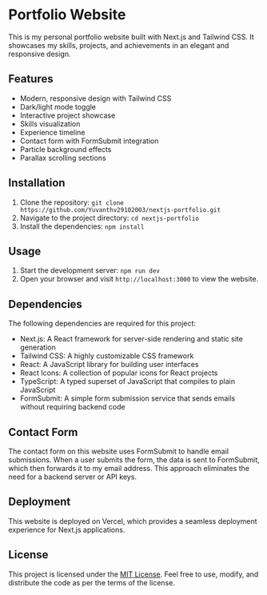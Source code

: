 # Portfolio Website

This is my personal portfolio website built with Next.js and Tailwind CSS. It showcases my skills, projects, and achievements in an elegant and responsive design.

## Features

- Modern, responsive design with Tailwind CSS
- Dark/light mode toggle
- Interactive project showcase
- Skills visualization
- Experience timeline
- Contact form with FormSubmit integration
- Particle background effects
- Parallax scrolling sections

## Installation

1. Clone the repository: `git clone https://github.com/Yuvanthv29102003/nextjs-portfolio.git`
2. Navigate to the project directory: `cd nextjs-portfolio`
3. Install the dependencies: `npm install`

## Usage

1. Start the development server: `npm run dev`
2. Open your browser and visit `http://localhost:3000` to view the website.

## Dependencies

The following dependencies are required for this project:

- Next.js: A React framework for server-side rendering and static site generation
- Tailwind CSS: A highly customizable CSS framework
- React: A JavaScript library for building user interfaces
- React Icons: A collection of popular icons for React projects
- TypeScript: A typed superset of JavaScript that compiles to plain JavaScript
- FormSubmit: A simple form submission service that sends emails without requiring backend code

## Contact Form

The contact form on this website uses FormSubmit to handle email submissions. When a user submits the form, the data is sent to FormSubmit, which then forwards it to my email address. This approach eliminates the need for a backend server or API keys.

## Deployment

This website is deployed on Vercel, which provides a seamless deployment experience for Next.js applications.

## License

This project is licensed under the [MIT License](https://opensource.org/licenses/MIT). Feel free to use, modify, and distribute the code as per the terms of the license.

